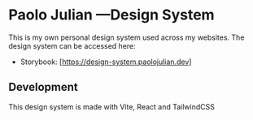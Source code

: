 # Paolo Julian —Design System

This is my own personal design system used across my websites.
The design system can be accessed here:

- Storybook: [https://design-system.paolojulian.dev]

## Development

This design system is made with Vite, React and TailwindCSS
